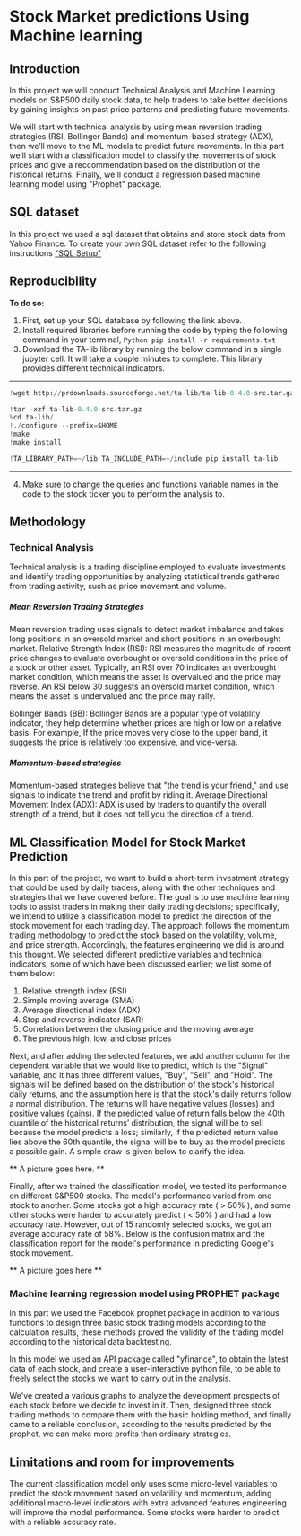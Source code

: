 # Stock Market predictions Using Machine learning

## Introduction

In this project we will conduct Technical Analysis and Machine Learning models on S&P500 daily stock data, to help traders to take better decisions by gaining insights on past price patterns and predicting future movements.

We will start with technical analysis by using mean reversion trading strategies (RSI, Bollinger Bands) and momentum-based strategy (ADX), then we’ll move to the ML models to predict future movements.
In this part we’ll start with a classification model to classify the movements of stock prices and give a reccommendation based on the distribution of the historical returns. Finally, we'll conduct a regression based machine learning model using "Prophet" package.

## SQL dataset
In this project we used a sql dataset that obtains and store stock data from Yahoo Finance. To create your own SQL dataset refer to the following instructions ["SQL Setup"](https://github.com/Abdulah94/eco395_final_project/blob/main/code/sql_setup/README.md)


## Reproducibility

**To do so:**
1. First, set up your SQL database by following the link above.
2. Install required libraries before running the code by typing the following command in your terminal, ```Python
pip install -r requirements.txt```
3. Download the TA-lib library by running the below command in a single jupyter cell. It will take a couple minutes to complete. This library provides different technical indicators. 
--- 
```python
!wget http://prdownloads.sourceforge.net/ta-lib/ta-lib-0.4.0-src.tar.gz

!tar -xzf ta-lib-0.4.0-src.tar.gz
%cd ta-lib/
!./configure --prefix=$HOME
!make
!make install

!TA_LIBRARY_PATH=~/lib TA_INCLUDE_PATH=~/include pip install ta-lib
```
--- 
4. Make sure to change the queries and functions variable names in the code to the stock ticker you to perform the analysis to.

## Methodology

### Technical Analysis
Technical analysis is a trading discipline employed to evaluate investments and identify trading opportunities by analyzing statistical trends gathered from trading activity, such as price movement and volume. 

##### Mean Reversion Trading Strategies
Mean reversion trading uses signals to detect market imbalance and takes long positions in an oversold market and short positions in an overbought market.
Relative Strength Index (RSI):
RSI measures the magnitude of recent price changes to evaluate overbought or oversold conditions in the price of a stock or other asset.
Typically, an RSI over 70 indicates an overbought market condition, which means the asset is overvalued and the price may reverse. An RSI below 30 suggests an oversold market condition, which means the asset is undervalued and the price may rally.


Bollinger Bands (BB):
Bollinger Bands are a popular type of volatility indicator, they help determine whether prices are high or low on a relative basis. For example, If the price moves very close to the upper band, it suggests the price is relatively too expensive, and vice-versa.

##### Momentum-based strategies
Momentum-based strategies believe that "the trend is your friend," and use signals to indicate the trend and profit by riding it.
Average Directional Movement Index (ADX):
ADX is used by traders to quantify the overall strength of a trend, but it does not tell you the direction of a trend.



## ML Classification Model for Stock Market Prediction

In this part of the project, we want to build a short-term investment strategy that could be used by daily traders, along with the other techniques and strategies that we have covered before. The goal is to use machine learning tools to assist traders in making their daily trading decisions; specifically, we intend to utilize a classification model to predict the direction of the stock movement for each trading day. The approach follows the momentum trading methodology to predict the stock based on the volatility, volume, and price strength. Accordingly, the features engineering we did is around this thought. We selected different predictive variables and technical indicators, some of which have been discussed earlier; we list some of them below:

1. Relative strength index (RSI)
2. Simple moving average (SMA)
3. Average directional index (ADX)
4. Stop and reverse indicator (SAR)
5. Correlation between the closing price and the moving average
6. The previous high, low, and close prices

Next, and after adding the selected features, we add another column for the dependent variable that we would like to predict, which is the "Signal" variable, and it has three different values, "Buy", "Sell", and "Hold". The signals will be defined based on the distribution of the stock's historical daily returns, and the assumption here is that the stock's daily returns follow a normal distribution. The returns will have negative values (losses) and positive values (gains). If the predicted value of return falls below the 40th quantile of the historical returns’ distribution, the signal will be to sell because the model predicts a loss; similarly, if the predicted return value lies above the 60th quantile, the signal will be to buy as the model predicts a possible gain. A simple draw is given below to clarify the idea.

** A picture goes here. **

Finally, after we trained the classification model, we tested its performance on different S&P500 stocks. The model's performance varied from one stock to another. Some stocks got a high accuracy rate ( > 50% ), and some other stocks were harder to accurately predict ( < 50% ) and had a low accuracy rate. However, out of 15 randomly selected stocks, we got an average accuracy rate of 58%. Below is the confusion matrix and the classification report for the model's performance in predicting Google's stock movement. 

** A picture goes here **

### Machine learning regression model using PROPHET package
In this part we used the Facebook prophet package in addition to various functions to design three basic stock trading models according to the calculation results, these methods proved the validity of the trading model according to the historical data backtesting.

In this model we used an API package called "yfinance", to obtain the latest data of each stock, and create a user-interactive python file, to be able to freely select the stocks we want to carry out in the analysis.

We've created a various graphs to analyze the development prospects of each stock before we decide to invest in it. Then, designed three stock trading methods to compare them with the basic holding method, and finally came to a reliable conclusion, according to the results predicted by the prophet, we can make more profits than ordinary strategies.



## Limitations and room for improvements

The current classification model only uses some micro-level variables to predict the stock movement based on volatility and momentum, adding additional macro-level indicators with extra advanced features engineering will improve the model performance. Some stocks were harder to predict with a reliable accuracy rate. 

